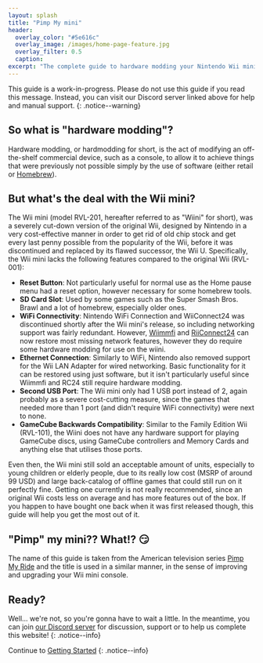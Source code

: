 ```yaml
---
layout: splash
title: "Pimp My mini"
header:
  overlay_color: "#5e616c"
  overlay_image: /images/home-page-feature.jpg
  overlay_filter: 0.5
  caption:
excerpt: "The complete guide to hardware modding your Nintendo Wii mini"
---
```


<!--The guide is also available in other languages! To change the language, please press the icon at top right and change your language.
{: .notice--info}-->

This guide is a work-in-progress. Please do not use this guide if you read this message. Instead, you can visit our Discord server linked above for help and manual support.
{: .notice--warning}

## So what is "hardware modding"?

Hardware modding, or hardmodding for short, is the act of modifying an off-the-shelf commercial device, such as a console, to allow it to achieve things that were previously not possible simply by the use of software (either retail or [Homebrew](https://en.wikipedia.org/wiki/Homebrew_(video_games))).

## But what's the deal with the Wii mini?

The Wii mini (model RVL-201, hereafter referred to as "Wiini" for short), was a severely cut-down version of the original Wii, designed by Nintendo in a very cost-effective manner in order to get rid of old chip stock and get every last penny possible from the popularity of the Wii, before it was discontinued and replaced by its flawed successor, the Wii U. Specifically, the Wii mini lacks the following features compared to the original Wii (RVL-001):

- **Reset Button**: Not particularly useful for normal use as the Home pause menu had a reset option, however necessary for some homebrew tools.
- **SD Card Slot**: Used by some games such as the Super Smash Bros. Brawl and a lot of homebrew, especially older ones.
- **WiFi Connectivity**: Nintendo WiFi Connection and WiiConnect24 was discontinued shortly after the Wii mini's release, so including networking support was fairly redundant. However, [Wiimmfi](https://wiimmfi.de) and [RiiConnect24](https://rc24.xyz) can now restore most missing network features, however they do require some hardware modding for use on the wiini.
- **Ethernet Connection**: Similarly to WiFi, Nintendo also removed support for the Wii LAN Adapter for wired networking. Basic functionality for it can be restored using just software, but it isn't particularly useful since Wiimmfi and RC24 still require hardware modding.  
- **Second USB Port**: The Wii mini only had 1 USB port instead of 2, again probably as a severe cost-cutting measure, since the games that needed more than 1 port (and didn't require WiFi connectivity) were next to none.
- **GameCube Backwards Compatibility**: Similar to the Family Edition Wii (RVL-101), the Wiini does not have any hardware support for playing GameCube discs, using GameCube controllers and Memory Cards and anything else that utilises those ports.

Even then, the Wii mini still sold an acceptable amount of units, especially to young children or elderly people, due to its really low cost (MSRP of around 99 USD) and large back-catalog of offline games that could still run on it perfectly fine. Getting one currently is not really recommended, since an original Wii costs less on average and has more features out of the box. If you happen to have bought one back when it was first released though, this guide will help you get the most out of it.

## "Pimp" my mini?? What!? 😏
The name of this guide is taken from the American television series [Pimp My Ride](https://en.wikipedia.org/wiki/Pimp_My_Ride) and the title is used in a similar manner, in the sense of improving and upgrading your Wii mini console.
## Ready?

Well... we're not, so you're gonna have to wait a little. In the meantime, you can join [our Discord server](https://discord.gg/6ryxnkS) for discussion, support or to help us complete this website!
{: .notice--info}

Continue to [Getting Started](get-started)
{: .notice--info}